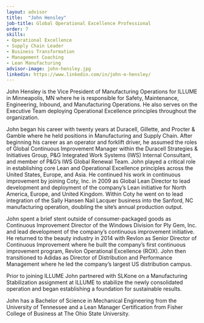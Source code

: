```yaml
---
layout: advisor
title:  "John Hensley"
job-title: Global Operational Excellence Professional
order: 7
skills:
- Operational Excellence
- Supply Chain Leader
- Business Transformation
- Management Coaching
- Lean Manufacturing
advisor-image: john-hensley.jpg
linkedin: https://www.linkedin.com/in/john-e-hensley/
---
```

John Hensley is the Vice President of Manufacturing Operations for ILLUME in Minneapolis, MN where he is responsible for Safety, Maintenance, Engineering, Inbound, and Manufacturing Operations.  He also serves on the Executive Team deploying Operational Excellence principles throughout the organization.  

John began his career with twenty years at Duracell, Gillette, and Procter & Gamble where he held positions in Manufacturing and Supply Chain. After beginning his career as an operator and forklift driver, he assumed the roles of Global Continuous Improvement Manager within the Duracell Strategies & Initiatives Group, P&G Integrated Work Systems (IWS) Internal Consultant, and member of P&G’s IWS Global Renewal Team. John played a critical role in establishing core Lean and Operational Excellence principles across the United States, Europe, and Asia. He continued his work in continuous improvement by joining Coty, Inc. in 2009 as Global Lean Director to lead development and deployment of the company’s Lean initiative for North America, Europe, and United Kingdom. Within Coty he went on to lead integration of the Sally Hansen Nail Lacquer business into the Sanford, NC manufacturing operation, doubling the site’s annual production output.

John spent a brief stent outside of consumer-packaged goods as Continuous Improvement Director of the Windows Division for Ply Gem, Inc. and lead development of the company’s continuous improvement initiative. He returned to the beauty industry in 2014 with Revlon as Senior Director of Continuous Improvement where he built the company’s first continuous improvement program, Revlon Operational Excellence (ROX).  John then transitioned to Adidas as Director of Distribution and Performance Management where he led the company’s largest US distribution campus.  

Prior to joining ILLUME John partnered with SLKone on a Manufacturing Stabilization assignment at ILLUME to stabilize the newly consolidated operation and began establishing a foundation for sustainable results.   

John has a Bachelor of Science in Mechanical Engineering from the University of Tennessee and a Lean Manager Certification from Fisher College of Business at The Ohio State University.    
